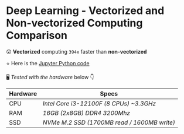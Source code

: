 # Deep Learning - Vectorized and Non-vectorized Computing Comparison

:astonished: **Vectorized** computing `394x` faster than **non-vectorized**

:star: Here is the [Jupyter Python code](/vectorization.ipynb)

:desktop_computer: _Tested with the hardware_ below :point_down:

| Hardware |                    Specs                    |
|   ---    |                     ---                     |
|   CPU    | _Intel Core i3-12100F (8 CPUs) ~3.3GHz_    |
|   RAM    | _16GB (2x8GB) DDR4 3200Mhz_                 |
|   SSD    | _NVMe M.2 SSD (1700MB read / 1600MB write)_ |
